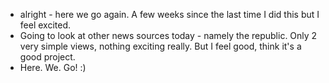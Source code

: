 * alright - here we go again. A few weeks since the last time I did this but I feel excited.
* Going to look at other news sources today - namely the republic. Only 2 very simple views, nothing exciting really. But I feel good, think it's a good project.
* Here. We. Go! :)
